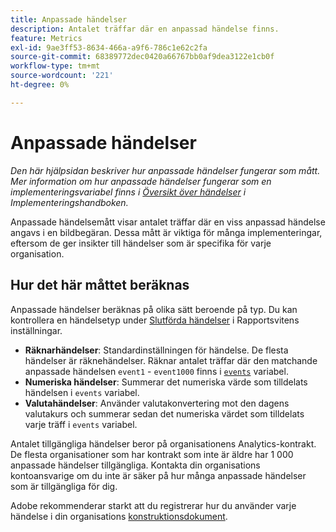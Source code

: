 ```yaml
---
title: Anpassade händelser
description: Antalet träffar där en anpassad händelse finns.
feature: Metrics
exl-id: 9ae3ff53-8634-466a-a9f6-786c1e62c2fa
source-git-commit: 68389772dec0420a66767bb0af9dea3122e1cb0f
workflow-type: tm+mt
source-wordcount: '221'
ht-degree: 0%

---
```


# Anpassade händelser

*Den här hjälpsidan beskriver hur anpassade händelser fungerar som mått. Mer information om hur anpassade händelser fungerar som en implementeringsvariabel finns i [Översikt över händelser](/help/implement/vars/page-vars/events/events-overview.md) i Implementeringshandboken.*

Anpassade händelsemått visar antalet träffar där en viss anpassad händelse angavs i en bildbegäran. Dessa mått är viktiga för många implementeringar, eftersom de ger insikter till händelser som är specifika för varje organisation.

## Hur det här måttet beräknas

Anpassade händelser beräknas på olika sätt beroende på typ. Du kan kontrollera en händelsetyp under [Slutförda händelser](/help/admin/admin/c-manage-report-suites/c-edit-report-suites/conversion-var-admin/c-success-events/success-event.md) i Rapportsvitens inställningar.

* **Räknarhändelser**: Standardinställningen för händelse. De flesta händelser är räknehändelser. Räknar antalet träffar där den matchande anpassade händelsen `event1` - `event1000` finns i [`events`](/help/implement/vars/page-vars/events/events-overview.md) variabel.
* **Numeriska händelser**: Summerar det numeriska värde som tilldelats händelsen i `events` variabel.
* **Valutahändelser**: Använder valutakonvertering mot den dagens valutakurs och summerar sedan det numeriska värdet som tilldelats varje träff i `events` variabel.

Antalet tillgängliga händelser beror på organisationens Analytics-kontrakt. De flesta organisationer som har kontrakt som inte är äldre har 1 000 anpassade händelser tillgängliga. Kontakta din organisations kontoansvarige om du inte är säker på hur många anpassade händelser som är tillgängliga för dig.

Adobe rekommenderar starkt att du registrerar hur du använder varje händelse i din organisations [konstruktionsdokument](/help/implement/prepare/solution-design.md).
